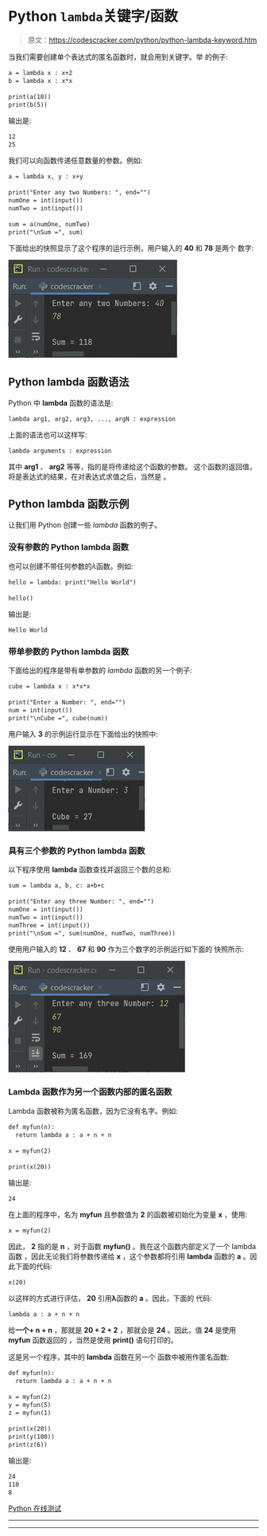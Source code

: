 # Python `lambda`关键字/函数

> 原文：<https://codescracker.com/python/python-lambda-keyword.htm>

当我们需要创建单个表达式的匿名函数时，就会用到关键字。举 的例子:

```
a = lambda x : x+2
b = lambda x : x*x

print(a(10))
print(b(5))
```

输出是:

```
12
25
```

我们可以向函数传递任意数量的参数。例如:

```
a = lambda x, y : x+y

print("Enter any two Numbers: ", end="")
numOne = int(input())
numTwo = int(input())

sum = a(numOne, numTwo)
print("\nSum =", sum)
```

下面给出的快照显示了这个程序的运行示例，用户输入的 **40** 和 **78** 是两个 数字:

![python lambda function](img/d55cea078fcd69716165bef43043b033.png)

## Python lambda 函数语法

Python 中 **lambda** 函数的语法是:

```
lambda arg1, arg2, arg3, ..., argN : expression
```

上面的语法也可以这样写:

```
lambda arguments : expression
```

其中 **arg1** 、 **arg2** 等等，指的是将传递给这个函数的参数。 这个函数的返回值，将是表达式的结果，在对表达式求值之后，当然是 。

## Python lambda 函数示例

让我们用 Python 创建一些 *lambda* 函数的例子。

### 没有参数的 Python lambda 函数

也可以创建不带任何参数的*λ*函数。例如:

```
hello = lambda: print("Hello World")

hello()
```

输出是:

```
Hello World
```

### 带单参数的 Python lambda 函数

下面给出的程序是带有单参数的 *lambda* 函数的另一个例子:

```
cube = lambda x : x*x*x

print("Enter a Number: ", end="")
num = int(input())
print("\nCube =", cube(num))
```

用户输入 **3** 的示例运行显示在下面给出的快照中:

![python lambda function](img/79467ef4f3c043b62d00f03a4ce95727.png)

### 具有三个参数的 Python lambda 函数

以下程序使用 **lambda** 函数查找并返回三个数的总和:

```
sum = lambda a, b, c: a+b+c

print("Enter any three Number: ", end="")
numOne = int(input())
numTwo = int(input())
numThree = int(input())
print("\nSum =", sum(numOne, numTwo, numThree))
```

使用用户输入的 **12** 、 **67** 和 **90** 作为三个数字的示例运行如下面的 快照所示:

![python lambda function example](img/f04460cbec4d9a948c26bd0c05a78da8.png)

### Lambda 函数作为另一个函数内部的匿名函数

Lambda 函数被称为匿名函数，因为它没有名字。例如:

```
def myfun(n):
  return lambda a : a + n + n

x = myfun(2)

print(x(20))
```

输出是:

```
24
```

在上面的程序中，名为 **myfun** 且参数值为 **2** 的函数被初始化为变量 **x** ，使用:

```
x = myfun(2)
```

因此， **2** 指的是 **n** ，对于函数 **myfun()** 。我在这个函数内部定义了一个 lambda 函数 ，因此无论我们将参数传递给 **x** ，这个参数都将引用 **lambda** 函数的 **a** 。因此下面的代码:

```
x(20)
```

以这样的方式进行评估， **20** 引用**λ**函数的 **a** 。因此，下面的 代码:

```
lambda a : a + n + n
```

给**一个+ n + n** ，那就是 **20 + 2 + 2** ，那就会是 **24** 。因此，值 **24** 是使用 **myfun** 函数返回的 ，当然是使用 **print()** 语句打印的。

这是另一个程序，其中的 **lambda** 函数在另一个 函数中被用作匿名函数:

```
def myfun(n):
  return lambda a : a + n + n

x = myfun(2)
y = myfun(5)
z = myfun(1)

print(x(20))
print(y(100))
print(z(6))
```

输出是:

```
24
110
8
```

[Python 在线测试](/exam/showtest.php?subid=10)

* * *

* * *